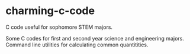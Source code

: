 # charming-c-code
C code useful for sophomore STEM majors.

Some C codes for first and second year science and engineering majors. Command line utilities for calculating common quantitities.
